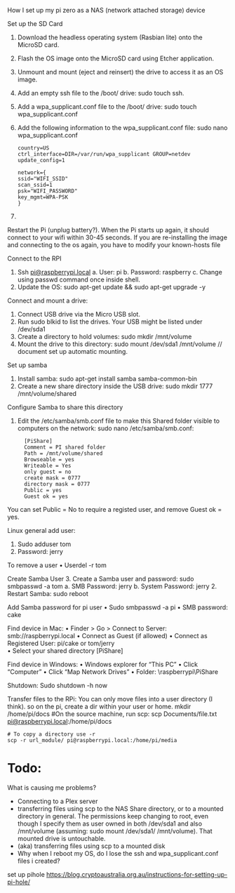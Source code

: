 How I set up my pi zero as a NAS (network attached storage) device 

Set up the SD Card
1.	Download the headless operating system (Rasbian lite) onto the MicroSD card. 
2.	Flash the OS image onto the MicroSD card using Etcher application.
3.	Unmount and mount (eject and reinsert) the drive to access it as an OS image. 
4.	Add an empty ssh file to the /boot/ drive: sudo touch ssh. 
5.	Add a wpa_supplicant.conf file to the /boot/ drive: sudo touch wpa_supplicant.conf
6.	Add the following information to the wpa_supplicant.conf file: sudo nano wpa_supplicant.conf

        country=US
        ctrl_interface=DIR=/var/run/wpa_supplicant GROUP=netdev
        update_config=1

        network={
        ssid="WIFI_SSID"
        scan_ssid=1
        psk="WIFI_PASSWORD"
        key_mgmt=WPA-PSK
        }
 7. 
 
 Restart the Pi (unplug battery?). When the Pi starts up again, it should connect to your wifi within 30-45 seconds. 
 If you are re-installing the image and connecting to the os again, you have to modify your known-hosts file       
	
Connect to the RPI
1.	Ssh pi@raspberrypi.local
a.	User: pi
b.	Password: raspberry
c.	Change using passwd command once inside shell. 
2.	Update the OS: sudo apt-get update && sudo apt-get upgrade -y

Connect and mount a drive:
1.	Connect USB drive via the Micro USB slot. 
2.	Run sudo blkid to list the drives. Your USB might be listed under /dev/sda1
3.	Create a directory to hold volumes: sudo mkdir /mnt/volume
4.	Mount the drive to this directory: sudo mount /dev/sda1 /mnt/volume
// document set up automatic mounting. 

Set up samba
1.	Install samba: sudo apt-get install samba samba-common-bin
2.	Create a new share directory inside the USB drive:  sudo mkdir 1777 /mnt/volume/shared

Configure Samba to share this directory
1.	Edit the /etc/samba/smb.conf file to make this Shared folder visible to computers on the network: sudo nano /etc/samba/smb.conf:

          [PiShare]
          Comment = PI shared folder
          Path = /mnt/volume/shared
          Browseable = yes
          Writeable = Yes
          only guest = no
          create mask = 0777
          directory mask = 0777
          Public = yes
          Guest ok = yes 

You can set Public = No to require a registed user, and remove Guest ok = yes. 

Linux general add user:
1.	Sudo adduser tom
2.	Password: jerry

To remove a user
•	Userdel -r tom

Create Samba User
3.	Create a Samba user and password: sudo smbpasswd -a tom
a.	SMB Password: jerry
b.	System Password: jerry
2.	Restart Samba: sudo reboot

Add Samba password for pi user
•	Sudo smbpasswd -a pi 
•	SMB password: cake 

Find device in Mac: 
•	Finder > Go > Connect to Server: smb://raspberrypi.local 
•	Connect as Guest (if allowed) 
•	Connect as Registered User: pi/cake or tom/jerry  
•	Select your shared directory [PiShare]

Find device in Windows: 
•	Windows explorer for “This PC”
•	Click “Computer”
•	Click “Map Network Drives” 
•	Folder: \\raspberrypi\PiShare 

Shutdown:
	Sudo shutdown -h now
	
	
Transfer files to the RPi:
	You can only move files into a user directory (I think). 
	so on the pi, create a dir within your user or home. 
	mkdir /home/pi/docs
	#On the source machine, run scp:
	scp Documents/file.txt pi@raspberrypi.local:/home/pi/docs 
	
	# To copy a directory use -r  
	scp -r url_module/ pi@raspberrypi.local:/home/pi/media
	
	
# Todo:
What is causing me problems?
- Connecting to a Plex server
- transferring files using scp to the NAS Share directory, or to a mounted directory in general. The permissions keep changing to root, even though I specify them as user owned in both /dev/sda1 and also /mnt/volume (assuming: sudo mount /dev/sda1/ /mnt/volume). That mounted drive is untouchable. 
- (aka) transferring files using scp to a mounted disk 
- Why when I reboot my OS, do I lose the ssh and wpa_supplicant.conf files i created? 

set up pihole
https://blog.cryptoaustralia.org.au/instructions-for-setting-up-pi-hole/

